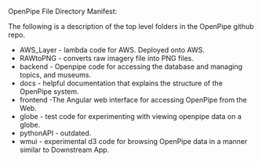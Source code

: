 OpenPipe File Directory Manifest:

The following is a description of the top level folders in the OpenPipe github repo.

* AWS_Layer - lambda code for AWS.  Deployed onto AWS.
* RAWtoPNG - converts raw imagery file into PNG files.
* backend - Openpipe code for accessing the database and managing topics, and museums.
* docs - helpful documentation that explains the structure of the OpenPipe system.  
* frontend -The Angular web interface for accessing OpenPipe from the Web.
* globe - test code for experimenting with viewing openpipe data on a globe.
* pythonAPI - outdated.
* wmui - experimental d3 code for browsing OpenPipe data in a manner similar to Downstream App.
